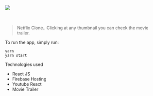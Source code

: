 # ![](public/assets/root.png)

<br/>
  
> Netflix Clone.. Clicking at any thumbnail you can check the movie trailer.

To run the app, simply run:
<br />

```
yarn
yarn start
```

Technologies used

- React JS
- Firebase Hosting
- Youtube React
- Movie Trailer

